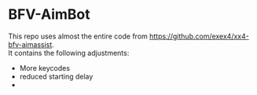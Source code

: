 # BFV-AimBot
This repo uses almost the entire code from https://github.com/exex4/xx4-bfv-aimassist.  
It contains the following adjustments:  

 - More keycodes
 - reduced starting delay
 - 
